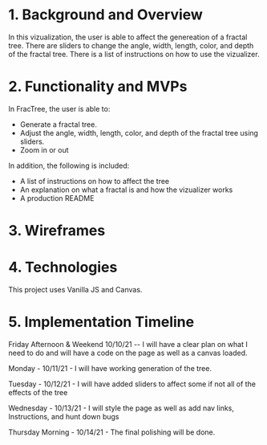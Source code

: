 # 1. Background and Overview

In this vizualization, the user is able to affect the genereation of a fractal tree.
There are sliders to change the angle, width, length, color, and depth of the fractal tree.
There is a list of instructions on how to use the vizualizer.

# 2. Functionality and MVPs

In FracTree, the user is able to: 

- Generate a fractal tree.
- Adjust the angle, width, length, color, and depth of the fractal tree using sliders.
- Zoom in or out

In addition, the following is included:

- A list of instructions on how to affect the tree
- An explanation on what a fractal is and how the vizualizer works
- A production README

# 3. Wireframes

# 4. Technologies

This project uses Vanilla JS and Canvas.

# 5. Implementation Timeline


Friday Afternoon & Weekend  10/10/21 -- I will have a clear plan on what I need to do and will have a code on the page as well as a canvas loaded.

Monday - 10/11/21 - I will have working generation of the tree.

Tuesday - 10/12/21 - I will have added sliders to affect some if not all of the effects of the tree

Wednesday - 10/13/21 - I will style the page as well as add nav links, Instructions, and hunt down bugs

Thursday Morning - 10/14/21 - The final polishing will be done.
